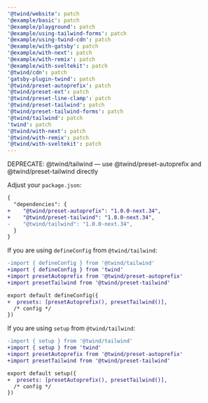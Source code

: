 ```yaml
---
'@twind/website': patch
'@example/basic': patch
'@example/playground': patch
'@example/using-tailwind-forms': patch
'@example/using-twind-cdn': patch
'@example/with-gatsby': patch
'@example/with-next': patch
'@example/with-remix': patch
'@example/with-sveltekit': patch
'@twind/cdn': patch
'gatsby-plugin-twind': patch
'@twind/preset-autoprefix': patch
'@twind/preset-ext': patch
'@twind/preset-line-clamp': patch
'@twind/preset-tailwind': patch
'@twind/preset-tailwind-forms': patch
'@twind/tailwind': patch
'twind': patch
'@twind/with-next': patch
'@twind/with-remix': patch
'@twind/with-sveltekit': patch
---
```


DEPRECATE: @twind/tailwind — use @twind/preset-autoprefix and @twind/preset-tailwind directly

Adjust your `package.json`:

```diff
{
  "dependencies": {
+    "@twind/preset-autoprefix": "1.0.0-next.34",
+    "@twind/preset-tailwind": "1.0.0-next.34",
-    "@twind/tailwind": "1.0.0-next.34",
  }
}
```

If you are using `defineConfig` from `@twind/tailwind`:

```diff
-import { defineConfig } from '@twind/tailwind'
+import { defineConfig } from 'twind'
+import presetAutoprefix from '@twind/preset-autoprefix'
+import presetTailwind from '@twind/preset-tailwind'

export default defineConfig({
+  presets: [presetAutoprefix(), presetTailwind()],
  /* config */
})
```

If you are using `setup` from `@twind/tailwind`:

```diff
-import { setup } from '@twind/tailwind'
+import { setup } from 'twind'
+import presetAutoprefix from '@twind/preset-autoprefix'
+import presetTailwind from '@twind/preset-tailwind'

export default setup({
+  presets: [presetAutoprefix(), presetTailwind()],
  /* config */
})
```

